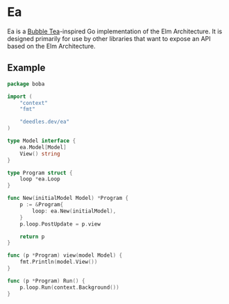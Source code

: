 Ea
==

Ea is a [Bubble Tea](https://github.com/charmbracelet/bubbletea)-inspired Go implementation of the Elm Architecture. It is designed primarily for use by other libraries that want to expose an API based on the Elm Architecture.

Example
-------

```go
package boba

import (
	"context"
	"fmt"

	"deedles.dev/ea"
)

type Model interface {
	ea.Model[Model]
	View() string
}

type Program struct {
	loop *ea.Loop
}

func New(initialModel Model) *Program {
	p := &Program{
		loop: ea.New(initialModel),
	}
	p.loop.PostUpdate = p.view

	return p
}

func (p *Program) view(model Model) {
	fmt.Println(model.View())
}

func (p *Program) Run() {
	p.loop.Run(context.Background())
}
```
